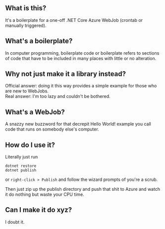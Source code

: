 ## What is this?
It's a boilerplate for a one-off .NET Core Azure WebJob (crontab or manually triggered).

## What's a boilerplate?

In computer programming, boilerplate code or boilerplate refers to sections of code that have to be included in many places with little or no alteration.

## Why not just make it a library instead?

Official answer: doing it this way provides a simple example for those who are new to WebJobs.  
Real answer: I'm too lazy and couldn't be bothered.

## What's a WebJob?

A snazzy new buzzword for that decrepit Hello World! example you call code that runs on somebody else's computer.

## How do I use it?

Literally just run
```
dotnet restore
dotnet publish
```
or `right-click > Publish` and follow the wizard prompts of you're a scrub.

Then just zip up the publish directory and push that shit to Azure and watch it do nothing but waste your CPU time.

## Can I make it do xyz?

I doubt it.
